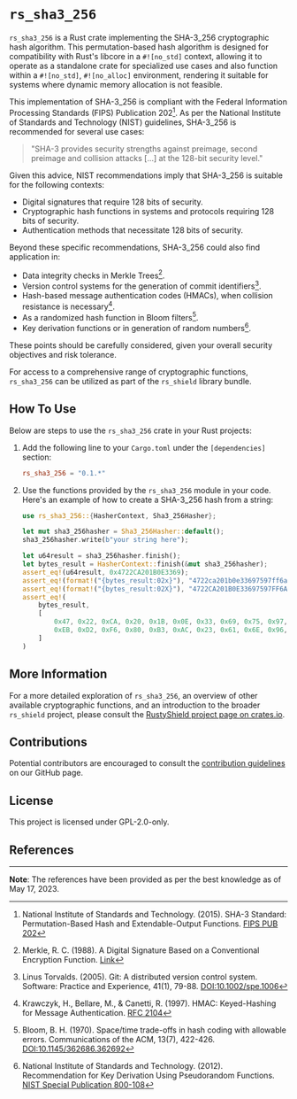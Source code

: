 # `rs_sha3_256`

`rs_sha3_256` is a Rust crate implementing the SHA-3_256 cryptographic hash algorithm. This permutation-based hash algorithm is designed for compatibility with Rust's libcore in a `#![no_std]` context, allowing it to operate as a standalone crate for specialized use cases and also function within a `#![no_std]`, `#![no_alloc]` environment, rendering it suitable for systems where dynamic memory allocation is not feasible.

This implementation of SHA-3_256 is compliant with the Federal Information Processing Standards (FIPS) Publication 202[^1]. As per the National Institute of Standards and Technology (NIST) guidelines, SHA-3_256 is recommended for several use cases:

> "SHA-3 provides security strengths against preimage, second preimage and collision attacks [...] at the 128-bit security level."

Given this advice, NIST recommendations imply that SHA-3_256 is suitable for the following contexts:

- Digital signatures that require 128 bits of security.
- Cryptographic hash functions in systems and protocols requiring 128 bits of security.
- Authentication methods that necessitate 128 bits of security.

Beyond these specific recommendations, SHA-3_256 could also find application in:

- Data integrity checks in Merkle Trees[^4].
- Version control systems for the generation of commit identifiers[^2].
- Hash-based message authentication codes (HMACs), when collision resistance is necessary[^3].
- As a randomized hash function in Bloom filters[^5].
- Key derivation functions or in generation of random numbers[^6].

These points should be carefully considered, given your overall security objectives and risk tolerance.

For access to a comprehensive range of cryptographic functions, `rs_sha3_256` can be utilized as part of the `rs_shield` library bundle.

## How To Use

Below are steps to use the `rs_sha3_256` crate in your Rust projects:

1. Add the following line to your `Cargo.toml` under the `[dependencies]` section:

    ```toml
    rs_sha3_256 = "0.1.*"
    ```
   
3. Use the functions provided by the `rs_sha3_256` module in your code. Here's an example of how to create a SHA-3_256 hash from a string:

    ```rust
    use rs_sha3_256::{HasherContext, Sha3_256Hasher};
    
    let mut sha3_256hasher = Sha3_256Hasher::default();
    sha3_256hasher.write(b"your string here");
    
    let u64result = sha3_256hasher.finish();
    let bytes_result = HasherContext::finish(&mut sha3_256hasher);
    assert_eq!(u64result, 0x4722CA201B0E3369);
    assert_eq!(format!("{bytes_result:02x}"), "4722ca201b0e33697597ff6abd97e83b73c4ebd2f680b3ac23616e96dc351648");
    assert_eq!(format!("{bytes_result:02X}"), "4722CA201B0E33697597FF6ABD97E83B73C4EBD2F680B3AC23616E96DC351648");
    assert_eq!(
        bytes_result,
        [
            0x47, 0x22, 0xCA, 0x20, 0x1B, 0x0E, 0x33, 0x69, 0x75, 0x97, 0xFF, 0x6A, 0xBD, 0x97, 0xE8, 0x3B, 0x73, 0xC4,
            0xEB, 0xD2, 0xF6, 0x80, 0xB3, 0xAC, 0x23, 0x61, 0x6E, 0x96, 0xDC, 0x35, 0x16, 0x48
        ]
    )
    ```

## More Information

For a more detailed exploration of `rs_sha3_256`, an overview of other available cryptographic functions, and an introduction to the broader `rs_shield` project, please consult the [RustyShield project page on crates.io](https://crates.io/crates/rs_shield).

## Contributions
Potential contributors are encouraged to consult the [contribution guidelines](https://github.com/Azgrom/RustyShield/CONTRIBUTING.md) on our GitHub page.

## License

This project is licensed under GPL-2.0-only.

## References

[^1]: National Institute of Standards and Technology. (2015). SHA-3 Standard: Permutation-Based Hash and Extendable-Output Functions. [FIPS PUB 202](https://nvlpubs.nist.gov/nistpubs/FIPS/NIST.FIPS.202.pdf)
[^2]: Linus Torvalds. (2005). Git: A distributed version control system. Software: Practice and Experience, 41(1), 79-88. [DOI:10.1002/spe.1006](https://doi.org/10.1002/spe.1006)
[^3]: Krawczyk, H., Bellare, M., & Canetti, R. (1997). HMAC: Keyed-Hashing for Message Authentication. [RFC 2104](https://tools.ietf.org/html/rfc2104)
[^4]: Merkle, R. C. (1988). A Digital Signature Based on a Conventional Encryption Function. [Link](https://link.springer.com/content/pdf/10.1007/3-540-45961-8_24.pdf)
[^5]: Bloom, B. H. (1970). Space/time trade-offs in hash coding with allowable errors. Communications of the ACM, 13(7), 422-426. [DOI:10.1145/362686.362692](https://doi.org/10.1145/362686.362692)
[^6]: National Institute of Standards and Technology. (2012). Recommendation for Key Derivation Using Pseudorandom Functions. [NIST Special Publication 800-108](https://doi.org/10.6028/NIST.SP.800-108)

---
**Note**: The references have been provided as per the best knowledge as of May 17, 2023.
